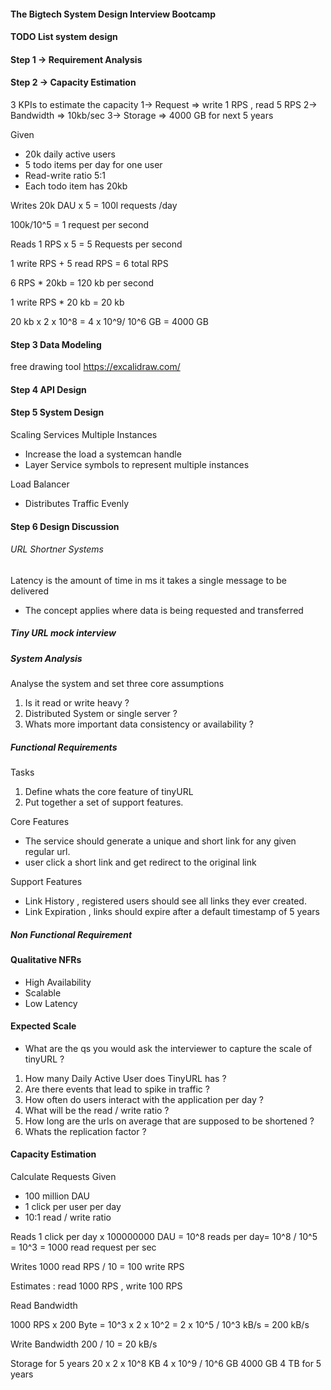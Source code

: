 #### The Bigtech System Design Interview Bootcamp

#### TODO List system design

#### Step 1 -> Requirement Analysis

#### Step 2 -> Capacity Estimation

3 KPIs to estimate the capacity
1-> Request => write 1 RPS , read 5 RPS
2-> Bandwidth => 10kb/sec
3-> Storage => 4000 GB for next 5 years

Given

- 20k daily active users
- 5 todo items per day for one user
- Read-write ratio 5:1
- Each todo item has 20kb

Writes
20k DAU x 5 = 100l requests /day

100k/10^5 = 1 request per second

Reads
1 RPS x 5 = 5 Requests per second

1 write RPS + 5 read RPS = 6 total RPS

6 RPS \* 20kb = 120 kb per second

1 write RPS \* 20 kb = 20 kb

20 kb x 2 x 10^8
= 4 x 10^9/ 10^6 GB
= 4000 GB

#### Step 3 Data Modeling

free drawing tool https://excalidraw.com/

#### Step 4 API Design

#### Step 5 System Design

Scaling Services
Multiple Instances

- Increase the load a systemcan handle
- Layer Service symbols to represent multiple instances

Load Balancer

- Distributes Traffic Evenly

#### Step 6 Design Discussion

###### URL Shortner Systems

Latency is the amount of time in ms it takes a single message to be delivered

- The concept applies where data is being requested and transferred

##### Tiny URL mock interview

##### System Analysis

Analyse the system and set three core assumptions

1. Is it read or write heavy ?
2. Distributed System or single server ?
3. Whats more important data consistency or availability ?

##### Functional Requirements

Tasks

1. Define whats the core feature of tinyURL
2. Put together a set of support features.

Core Features

- The service should generate a unique and short link for any given regular url.
- user click a short link and get redirect to the original link

Support Features

- Link History , registered users should see all links they ever created.
- Link Expiration , links should expire after a default timestamp of 5 years

##### Non Functional Requirement

#### Qualitative NFRs

- High Availability
- Scalable
- Low Latency

#### Expected Scale

- What are the qs you would ask the interviewer to capture the scale of tinyURL ?

1. How many Daily Active User does TinyURL has ?
2. Are there events that lead to spike in traffic ?
3. How often do users interact with the application per day ?
4. What will be the read / write ratio ?
5. How long are the urls on average that are supposed to be shortened ?
6. Whats the replication factor ?

#### Capacity Estimation

Calculate Requests
Given

- 100 million DAU
- 1 click per user per day
- 10:1 read / write ratio

Reads
1 click per day x 100000000 DAU =
10^8 reads per day=
10^8 / 10^5 =
10^3 =
1000 read request per sec

Writes
1000 read RPS / 10 =
100 write RPS

Estimates : read 1000 RPS , write 100 RPS

Read Bandwidth

1000 RPS x 200 Byte =
10^3 x 2 x 10^2 =
2 x 10^5 / 10^3 kB/s =
200 kB/s

Write Bandwidth
200 / 10 = 20 kB/s

Storage for 5 years
20 x 2 x 10^8 KB
4 x 10^9 / 10^6 GB
4000 GB
4 TB for 5 years
